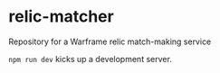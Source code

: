 # relic-matcher
Repository for a Warframe relic match-making service

`npm run dev` kicks up a development server.
